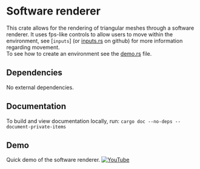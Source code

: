 # Software renderer

This crate allows for the rendering of triangular meshes through a software renderer. It uses fps-like controls to allow users to move within the environment, see [`inputs`] (or [inputs.rs](https://github.com/LouisBouch/3DSoftwareRenderer/blob/main/src/inputs.rs) on github) for more information regarding movement.  
To see how to create an environment  see the [demo.rs](https://github.com/LouisBouch/3DSoftwareRenderer/blob/main/src/bin/demo.rs) file.


## Dependencies

No external dependencies.


## Documentation

To build and view documentation locally, run: ```cargo doc --no-deps --document-private-items```  


## Demo
Quick demo of the software renderer.
[![YouTube](https://i.ytimg.com/vi/0UkRbKPa0mg/maxresdefault.jpg?sqp=-oaymwEmCIAKENAF8quKqQMa8AEB-AHYCYAC0AWKAgwIABABGGQgZChkMA8=&rs=AOn4CLBrGmMxIkpknoLA_Qrx2ZkIq5Krkg)](https://youtu.be/0UkRbKPa0mg?si=xyOxwWrvKmOm97oq)
